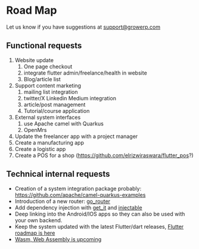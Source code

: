 # Road Map

Let us know if you have suggestions at support@growerp.com

## Functional requests
 1. Website update
	 1. One page checkout
	 2. integrate flutter admin/freelance/health in website
	 3. Blog/article list
 2. Support content marketing
	 1. mailing list integration
	 2. twitter/X  Linkedin Medium integration
	 3. article/post management
	 4. Tutorial/course application
 3. External system interfaces
	 1. use Apache camel with Quarkus
	 2. OpenMrs
 4. Update the freelancer app with a project manager
 5. Create a manufacturing app
 6. Create a logistic app
 7. Create a POS for a shop (https://github.com/elrizwiraswara/flutter_pos?)
## Technical internal requests
* Creation of a system integration package probably:  https://github.com/apache/camel-quarkus-examples
* Introduction of a new router: [go_router](https://pub.dev/packages/go_router)
* Add dependency injection with  [get_it](https://pub.dev/packages/get_it) and [injectable](https://pub.dev/packages/injectable) 
* Deep linking into the Android/IOS apps so they can also be used with your own backend.
* Keep the system updated with the latest Flutter/dart releases, [Flutter roadmap is here](https://github.com/flutter/flutter/wiki/Roadmap)
* [Wasm, Web Assembly is upcoming](https://docs.flutter.dev/development/platform-integration/web/wasm)

